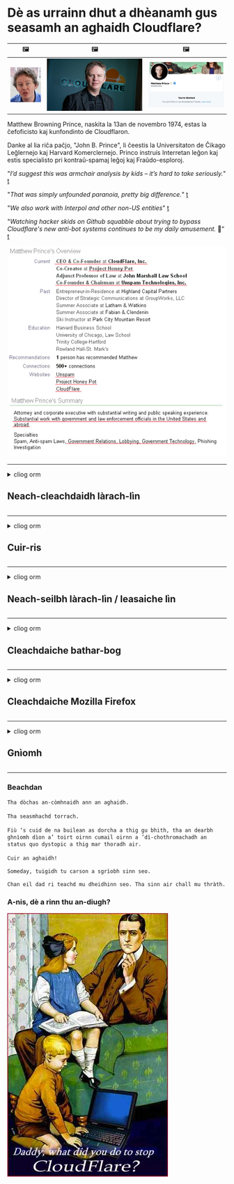 # Dè as urrainn dhut a dhèanamh gus seasamh an aghaidh Cloudflare?

| 🖼 | 🖼 | 🖼 |
| --- | --- | --- |
| ![](../image/matthew_prince_teen.jpg) | ![](../image/matthew_prince.jpg) | ![](../image/blockedbymatthewprince.jpg) |


Matthew Browning Prince, naskita la 13an de novembro 1974, estas la ĉefoficisto kaj kunfondinto de Cloudflaron.

Danke al lia riĉa paĉjo, "John B. Prince", li ĉeestis la Universitaton de Ĉikago Leĝlernejo kaj Harvard Komerclernejo.
Princo instruis Interretan leĝon kaj estis specialisto pri kontraŭ-spamaj leĝoj kaj Fraŭdo-esploroj.


"*I’d suggest this was armchair analysis by kids – it’s hard to take seriously.*" [t](https://www.theguardian.com/technology/2015/nov/19/cloudflare-accused-by-anonymous-helping-isis)

"*That was simply unfounded paranoia, pretty big difference.*"  [t](https://twitter.com/xxdesmus/status/992757936123359233)

"*We also work with Interpol and other non-US entities*" [t](https://twitter.com/eastdakota/status/1203028504184360960)

"*Watching hacker skids on Github squabble about trying to bypass Cloudflare's new anti-bot systems continues to be my daily amusement.* 🍿" [t](https://twitter.com/eastdakota/status/1273277839102656515)


![](../image/whoismp.jpg)

---


<details>
<summary>cliog orm

## Neach-cleachdaidh làrach-lìn
</summary>


- Ma tha an làrach-lìn as toil leat a ’cleachdadh Cloudflare, innis dhaibh gun a bhith a’ cleachdadh Cloudflare.
  - Chan eil whining air na meadhanan sòisealta leithid Facebook, Reddit, Twitter no Mastodon a ’dèanamh eadar-dhealachadh sam bith. [Tha gnìomhan nas àirde na hashtags.](https://twitter.com/phyzonloop/status/1274132092490862594)
  - Feuch ri fios a chuir gu sealbhadair na làraich-lìn ma tha thu airson thu fhèin a dhèanamh feumail.

[Thuirt Cloudflare](https://github.com/Eloston/ungoogled-chromium/issues/783):
```
Tha sinn a ’moladh gun ruig thu a-mach chun luchd-rianachd airson na seirbheisean no na làraich sònraichte a tha thu an sàs leis agus an t-eòlas agad a cho-roinn.
```

[Mura h-iarr thu e, cha bhi fios aig sealbhadair làrach-lìn air an duilgheadas seo a-riamh.](../PEOPLE.md)

![](../image/liberapay.jpg)

[Eisimpleir soirbheachail](https://counterpartytalk.org/t/turn-off-cloudflare-on-counterparty-co-plz/164/5).<br>
Tha duilgheadas agad? [Tog do ghuth a-nis.](https://github.com/maraoz/maraoz.github.io/issues/1) Eisimpleir gu h-ìosal.

```
Tha thu dìreach a ’cuideachadh caisgireachd corporra agus mòr-sgrùdadh.
http://crimeflare.eu.org
```

```
Tha an duilleag-lìn agad ann an gàrradh balla prìobhaideach CloudFlare, a tha a ’ana-cleachdadh prìobhaideachd.
http://crimeflare.eu.org
```

- Gabh beagan ùine gus poileasaidh prìobhaideachd làrach-lìn a leughadh.
  - ma tha an làrach-lìn air cùl Cloudflare no ma tha an làrach-lìn a ’cleachdadh seirbheisean ceangailte ri Cloudflare.

Feumaidh e mìneachadh dè a th ’anns an“ Cloudflare ”, agus cead iarraidh gus an dàta agad a cho-roinn le Cloudflare. Mura dèanar sin thig briseadh earbsa agus bu chòir an làrach-lìn sin a sheachnadh.

[Tha eisimpleir poileasaidh prìobhaideachd iomchaidh an seo](https://archive.is/bDlTz) ("Subprocessors" > "Entity Name")

```
Tha mi air do phoileasaidh prìobhaideachd a leughadh agus chan urrainn dhomh am facal Cloudflare a lorg.
Bidh mi a ’diùltadh dàta a roinn leat ma chumas tu a’ biathadh an dàta agam gu Cloudflare.
http://crimeflare.eu.org
```

Seo eisimpleir de phoileasaidh prìobhaideachd aig nach eil am facal Cloudflare.
[Liberland Jobs](https://archive.is/daKIr) [privacy policy](https://docsend.com/view/feiwyte):

![](../image/cfwontobey.jpg)

Tha am poileasaidh prìobhaideachd aca fhèin aig Cloudflare.
[Tha Cloudflare dèidheil air daoine doxxing.](https://www.reddit.com/r/GamerGhazi/comments/2s64fe/be_wary_reporting_to_cloudflare/)

Seo deagh eisimpleir airson foirm soidhnidh làrach-lìn.
AFAIK, làrach-lìn neoni dèan seo. Am bi earbsa agad annta?

```
Le bhith a ’briogadh“ Clàraich airson XYZ ”, tha thu ag aontachadh ris na cumhachan seirbheis agus aithris prìobhaideachd againn.
Tha thu cuideachd ag aontachadh an dàta agad a cho-roinn le Cloudflare agus cuideachd ag aontachadh ri aithris prìobhaideachd cloudflare.
Ma leigeas Cloudflare am fiosrachadh agad a-mach no nach leig e leat ceangal ris na frithealaichean againn, chan e sinne a bu choireach. [*]

[ Cuir d'ainm ris ] [ Chan eil mi ag aontachadh ]
```
[*] [PEOPLE.md](../PEOPLE.md)


- Feuch gun a bhith a ’cleachdadh an t-seirbheis aca. Cuimhnich gu bheil Cloudflare a ’cumail sùil ort.
  - ["I'm in your TLS, sniffin' your passworz"](../image/iminurtls.jpg)

- Lorg làrach-lìn eile. Tha roghainnean eile agus cothroman air an eadar-lìn!

- Thoir air do charaidean Tor a chleachdadh gach latha.
  - Bu chòir gun urra a bhith mar inbhe an eadar-lìn fhosgailte!
  - [Thoir fa-near nach eil am pròiseact Tor a ’còrdadh ris a’ phròiseact seo.](../HISTORY.md)

</details>

------

<details>
<summary>cliog orm

## Cuir-ris
</summary>

- Mas e do bhrobhsair Firefox, Tor Browser, no Ungoogled Chromium cleachd aon de na tuilleadan sin gu h-ìosal.
  - Ma tha thu airson tuilleadan ùr eile a chur ris faighnich mu dheidhinn an toiseach.


| Ainm | Leasaiche | Taic | Can Bloc | An urrainn fios a chuir | Chrome |
| -------- | -------- | -------- | -------- | -------- | -------- |
| [Bloku Cloudflaron MITM-Atakon](../subfiles/about.bcma.md) | #Addon | [ ? ](http://crimeflare.eu.org/) | **Tha**     | **Tha**     |  **Tha** |
| [Ĉu ligoj estas vundeblaj al MITM-atako?](../subfiles/about.ismm.md) | #Addon | [ ? ](http://crimeflare.eu.org/) | Chan eil     | **Tha**     |  **Tha** |
| [Ĉu ĉi tiuj ligoj blokos Tor-uzanton?](../subfiles/about.isat.md) | #Addon | [ ? ](http://crimeflare.eu.org/) | Chan eil     | **Tha**     |  **Tha** |
| [Block Cloudflare MITM Attack](https://trac.torproject.org/projects/tor/attachment/ticket/24351/block_cloudflare_mitm_attack-1.0.14.1-an%2Bfx.xpi)<br>[**DELETED BY TOR PROJECT**](../HISTORY.md) | nullius | [ ? ](../tool/block_cloudflare_mitm_fx), [Link](http://crimeflare.eu.org/) | **Tha**     | **Tha**     |  Chan eil |
| [TPRB](http://34ahehcli3epmhbu2wbl6kw6zdfl74iyc4vg3ja4xwhhst332z3knkyd.onion/) | Sw | [ ? ](http://34ahehcli3epmhbu2wbl6kw6zdfl74iyc4vg3ja4xwhhst332z3knkyd.onion/) | **Tha**     | **Tha**     |  Chan eil |
| [Detect Cloudflare](https://addons.mozilla.org/en-US/firefox/addon/detect-cloudflare/) | Frank Otto | [ ? ](https://github.com/traktofon/cf-detect) | Chan eil     | **Tha**     |  Chan eil |
| [True Sight](https://addons.mozilla.org/en-US/firefox/addon/detect-cloudflare-plus/) | claustromaniac | [ ? ](https://github.com/claustromaniac/detect-cloudflare-plus) | Chan eil     | **Tha**     |  Chan eil |
| [Which Cloudflare datacenter am I visiting?](https://addons.mozilla.org/en-US/firefox/addon/cf-pop/) | 依云 | [ ? ](https://github.com/lilydjwg/cf-pop) | Chan eil     | **Tha**     |  Chan eil |


- Faodaidh "Decentraleyes" stad a chuir air ceangal ri "CDNJS (Cloudflare)".
  - Bidh e a ’cur casg air mòran iarrtasan bho bhith a’ ruighinn lìonraidhean, agus a ’frithealadh faidhlichean ionadail gus làraich a chumail bho bhith a’ briseadh.
  - Fhreagair an leasaiche: "[very concerning indeed](https://github.com/Synzvato/decentraleyes/issues/236#issuecomment-352049501)", "[widespread usage severely centralizes the web](https://github.com/Synzvato/decentraleyes/issues/251#issuecomment-366752049)"

- [Faodaidh tu cuideachd teisteanas Cloudflare a thoirt air falbh no earbsa a thoirt bhon Ùghdarras Teisteanas agad (CA).](https://www.ssl.com/how-to/remove-root-certificate-firefox/)

</details>

------

<details>
<summary>cliog orm

## Neach-seilbh làrach-lìn / leasaiche lìn
</summary>


![](../image/word_cloudflarefree.jpg)

- Na cleachd fuasgladh Cloudflare, Ùine.
  - Faodaidh tu a dhèanamh nas fheàrr na sin, ceart? [Seo mar a bheir thu air falbh fo-sgrìobhaidhean, planaichean, raointean no cunntasan Cloudflare.](https://support.cloudflare.com/hc/en-us/articles/200167776-Removing-subscriptions-plans-domains-or-accounts)

| 🖼 | 🖼 |
| --- | --- |
| ![](../image/htmlalertcloudflare.jpg) | ![](../image/htmlalertcloudflare2.jpg) |

- Ag iarraidh barrachd luchd-ceannach? Tha fios agad dè a nì thu. Tha sanas "os cionn na loidhne".
  - [Halo, sgrìobh thu “Tha sinn a’ toirt aire mhòr do dhìomhaireachd ”ach fhuair mi“ Error 403 Forbidden Anonymous Proxy Not Allowed ”.](https://it.slashdot.org/story/19/02/19/0033255/stop-saying-we-take-your-privacy-and-security-seriously) Carson a tha thu a ’bacadh Tor Or VPN? [Agus carson a tha thu a ’cur bacadh air puist-d sealach?](http://523kpawzkarw3j6afz2elxfs4h3hfclomkcmbjs6kaimo4lokympi6yd.onion/)

![](../image/anonexist.jpg)

- Le bhith a ’cleachdadh Cloudflare meudaichidh e cothroman brisidh. Chan urrainn do luchd-tadhail faighinn chun làrach-lìn agad ma tha an frithealaiche agad sìos no ma tha Cloudflare shìos.
  - [An robh thu dha-rìribh a ’smaoineachadh nach deach Cloudflare sìos a-riamh?](https://www.ibtimes.com/cloudflare-down-not-working-sites-producing-504-gateway-timeout-errors-2618008) [Another](https://twitter.com/Jedduff/status/1097875615997399040) [sample](https://twitter.com/search?f=tweets&vertical=default&q=Cloudflare%20is%20having%20problems). [Need more](../PEOPLE.md)?

![](../image/cloudflareinternalerror.jpg)

- Le bhith a ’cleachdadh Cloudflare gus an“ seirbheis API ”agad,“ frithealaiche ùrachadh bathar-bog ”no“ RSS feed ”a mhilleadh, nì e cron air an neach-ceannach agad. Chuir neach-ceannach fios thugad agus thuirt e “Chan urrainn dhomh an API agad a chleachdadh tuilleadh”, agus chan eil dad a dh ’fhios agad dè a tha a’ dol. Faodaidh Cloudflare bacadh a chuir air do neach-ceannach gu sàmhach. A bheil thu a ’smaoineachadh gu bheil e ceart gu leòr?
  - Tha mòran de sheirbheis cleachdaiche leughadair RSS agus leughadair RSS air-loidhne. Carson a tha thu a ’foillseachadh RSS feed mura h-eil thu a’ leigeil le daoine ballrachd a ghabhail?

![](../image/rssfeedovercf.jpg)

- A bheil feum agad air teisteanas HTTPS? Cleachd "Let's Encrypt" no dìreach ceannaich e bho chompanaidh CA.

- A bheil feum agad air frithealaiche DNS? Nach urrainn dhut an frithealaiche agad fhèin a stèidheachadh? Dè mun deidhinn: [Hurricane Electric Free DNS](https://dns.he.net/), [Dyn.com](https://dyn.com/dns/), [1984 Hosting](https://www.1984hosting.com/), [Afraid.Org (Sguab às do chunntas ma chleachdas tu TOR)](https://freedns.afraid.org/)

- A 'coimhead airson seirbheis aoigheachd? An-asgaidh a-mhàin? Dè mun deidhinn: [Onion Service](http://vww6ybal4bd7szmgncyruucpgfkqahzddi37ktceo3ah7ngmcopnpyyd.onion/en/security/network-security/tor/onionservices-best-practices), [Free Web Hosting Area](https://freewha.com/), [Autistici/Inventati Web Site Hosting](https://www.autinv5q6en4gpf4.onion/services/website), [Github Pages](https://pages.github.com/), [Surge](https://surge.sh/)
  - [Roghainnean eile an àite Cloudflare](../subfiles/cloudflare-alternatives.md)

- A bheil thu a ’cleachdadh“ cloudflare-ipfs.com ”? [A bheil fios agad gu bheil Cloudflare IPFS dona?](../PEOPLE.md)

- Stàlaich Balla-teine ​​Iarrtas Lìn leithid OWASP agus Fail2Ban air an fhrithealaiche agad agus cuir air dòigh e gu ceart.
  - Chan e fuasgladh a th ’ann am Blocking Tor. Na cuir peanas air a h-uile duine dìreach airson droch chleachdaichean beaga.

- Ath-stiùirich no cuir casg air luchd-cleachdaidh "Cloudflare Warp" bho bhith a ’faighinn chun làrach-lìn agad. Agus thoir seachad adhbhar mas urrainn dhut.

> Liosta IP: "[Na raointean IP gnàthach aig Cloudflare](cloudflare_inc/)"

> A: Dìreach cuir bacadh orra

```
server {
...
deny 173.245.48.0/20;
deny 103.21.244.0/22;
deny 103.22.200.0/22;
deny 103.31.4.0/22;
deny 141.101.64.0/18;
deny 108.162.192.0/18;
deny 190.93.240.0/20;
deny 188.114.96.0/20;
deny 197.234.240.0/22;
deny 198.41.128.0/17;
deny 162.158.0.0/15;
deny 104.16.0.0/12;
deny 172.64.0.0/13;
deny 131.0.72.0/22;
deny 2400:cb00::/32;
deny 2606:4700::/32;
deny 2803:f800::/32;
deny 2405:b500::/32;
deny 2405:8100::/32;
deny 2a06:98c0::/29;
deny 2c0f:f248::/32;
...
}
```

> B: Dèan ath-stiùireadh gu duilleag rabhaidh

```
http {
...
geo $iscf {
default 0;
173.245.48.0/20 1;
103.21.244.0/22 1;
103.22.200.0/22 1;
103.31.4.0/22 1;
141.101.64.0/18 1;
108.162.192.0/18 1;
190.93.240.0/20 1;
188.114.96.0/20 1;
197.234.240.0/22 1;
198.41.128.0/17 1;
162.158.0.0/15 1;
104.16.0.0/12 1;
172.64.0.0/13 1;
131.0.72.0/22 1;
2400:cb00::/32 1;
2606:4700::/32 1;
2803:f800::/32 1;
2405:b500::/32 1;
2405:8100::/32 1;
2a06:98c0::/29 1;
2c0f:f248::/32 1;
}
...
}

server {
...
if ($iscf) {rewrite ^ https://example.com/cfwsorry.php;}
...
}

<?php
header('HTTP/1.1 406 Not Acceptable');
echo <<<CLOUDFLARED
Thank you for visiting ourwebsite.com!<br />
We are sorry, but we can't serve you because your connection is being intercepted by Cloudflare.<br />
Please read http://crimeflare.eu.org for more information.<br />
CLOUDFLARED;
die();
```

- Stèidhich Tor Onion Service no I2P insite ma tha thu a ’creidsinn ann an saorsa agus a’ cur fàilte air luchd-cleachdaidh gun urra.

- Iarr comhairle bho ghnìomhaichean làraich-lìn dùbailte Clearnet / Tor eile agus dèan caraidean gun urra!

</details>

------

<details>
<summary>cliog orm

## Cleachdaiche bathar-bog
</summary>


- Tha Discord a ’cleachdadh CloudFlare. Roghainnean eile? Tha sinn a ’moladh [**Briar** (Android)](https://f-droid.org/en/packages/org.briarproject.briar.android/), [Ricochet (PC)](https://ricochet.im/), [Tox + Tor (Android/PC)](https://tox.chat/download.html)
  - Tha Briar a ’toirt a-steach deamhan Tor gus nach fheum thu Orbot a stàladh.
  - Chuir luchd-leasachaidh Qwtch, Open Privacy, às do phròiseact stop_cloudflare bhon t-seirbheis git aca gun rabhadh.

- Ma chleachdas tu Debian GNU / Linux, no fo-stuth sam bith, fo-sgrìobhadh: [bug #831835](https://bugs.debian.org/cgi-bin/bugreport.cgi?bug=831835). Agus mas urrainn dhut, cuidich le bhith a ’dearbhadh a’ phìos, agus cuidich leis an neach-gleidhidh a thighinn chun cho-dhùnadh ceart a thaobh am bu chòir gabhail ris.

- Molaibh na brobhsairean sin an-còmhnaidh.

| Ainm | Leasaiche | Taic | Thoir beachd |
| -------- | -------- | -------- | -------- |
| [Ungoogled-Chromium](https://ungoogled-software.github.io/ungoogled-chromium-binaries/) | Eloston | [ ? ](https://github.com/Eloston/ungoogled-chromium) | PC (Win, Mac, Linux)  _!Tor_ |
| [Bromite](https://www.bromite.org/fdroid) | Bromite | [ ? ](https://github.com/bromite/bromite/issues) | Android  _!Tor_ |
| [Tor Browser](https://www.torproject.org/download/) | Tor Project | [ ? ](https://support.torproject.org/) | PC (Win, Mac, Linux)  _Tor_|
| [Tor Browser Android](https://www.torproject.org/download/) | Tor Project | [ ? ](https://support.torproject.org/) | Android  _Tor_|
| [Onion Browser](https://itunes.apple.com/us/app/onion-browser/id519296448?mt=8) | Mike Tigas | [ ? ](https://github.com/OnionBrowser/OnionBrowser/issues) | Apple iOS  _Tor_|
| [GNU/Icecat](https://www.gnu.org/software/gnuzilla/) | GNU | [ ? ](https://www.gnu.org/software/gnuzilla/) | PC (Linux) |
| [IceCatMobile](https://f-droid.org/en/packages/org.gnu.icecat/) | GNU | [ ? ](https://lists.gnu.org/mailman/listinfo/bug-gnuzilla) | Android |
| [Iridium Browser](https://iridiumbrowser.de/about/) | Iridium | [ ? ](https://github.com/iridium-browser/iridium-browser/) | PC (Win, Mac, Linux, OpenBSD) |


Tha prìobhaideachd bathar-bog eile neo-iomlan. Chan eil seo a ’ciallachadh gu bheil brabhsair Tor“ foirfe ”.
Chan eil 100% tèarainte no 100% prìobhaideach air an eadar-lìn agus teicneòlas.

- Nach eil thu airson Tor a chleachdadh? Faodaidh tu brabhsair sam bith a chleachdadh le deamhan Tor.
  - [Thoir fa-near nach eil seo a ’còrdadh ri pròiseact Tor.](https://support.torproject.org/tbb/tbb-9/) Cleachd Tor Browser ma tha e comasach dhut sin a dhèanamh.
- [Mar a chleachdas tu Chromium le Tor](../subfiles/chromium_tor.md)


Bruidhnidh sinn mu phrìobhaideachd bathar-bog eile.

- [Ma tha thu dha-rìribh feumach air Firefox a chleachdadh, tagh "Firefox ESR".](https://www.mozilla.org/en-US/firefox/organizations/)
  - [Firefox - Freiceadan Spyware](https://spyware.neocities.org/articles/firefox.html)
  - [Tha Firefox a ’diùltadh cainnt an-asgaidh, a’ toirmeasg cainnt an-asgaidh](https://web.archive.org/web/20200423010026/https://reclaimthenet.org/firefox-rejects-free-speech-bans-free-speech-commenting-plugin-dissenter-from-its-extensions-gallery/)
  - ["100+ downvotes. Tha e coltach ri bhith ag iarraidh air companaidh bathar-bog cumail ris ... tha bathar-bog dìreach cus na làithean seo."](https://old.reddit.com/r/firefox/comments/gutdiw/weve_got_work_to_do_the_mozilla_blog/fslbbb6/)
  - [Uh, carson a tha Firefox a ’sealltainn ceanglaichean urrasach dhomh anns a’ bhàr URL agam?](https://www.reddit.com/r/firefox/comments/jybx2w/uh_why_is_firefox_showing_me_sponsored_links_in/)
  - [Mozilla - Diabhal incarnate](https://digdeeper.neocities.org/ghost/mozilla.html)

- [Cuimhnich, tha Mozilla a ’cleachdadh seirbheis Cloudflare.](https://www.robtex.com/dns-lookup/www.mozilla.org) [Tha iad cuideachd a ’cleachdadh seirbheis DNS Cloudflare air an toradh aca.](https://www.theregister.co.uk/2018/03/21/mozilla_testing_dns_encryption/)

- [Dhiùlt Mozilla an tiogaid seo gu h-oifigeil.](https://bugzilla.mozilla.org/show_bug.cgi?id=1426618)

- [Is e fealla-dhà a th ’ann am Firefox Focus.](https://github.com/mozilla-mobile/focus-android/issues/1743) [Gheall iad telemetry a chuir dheth ach dh ’atharraich iad e.](https://github.com/mozilla-mobile/focus-android/issues/4210)

- [Is toil le leasaiche PaleMoon / Basilisk Cloudflare.](https://github.com/mozilla-mobile/focus-android/issues/1743#issuecomment-345993097)
  - [Bha frithealaiche tasglann Pale Moon a ’slaodadh agus a’ sgaoileadh malware airson 18 mìosan](https://www.reddit.com/r/privacytoolsIO/comments/cc808y/pale_moons_archive_server_hacked_and_spread/)
  - Tha gràin aige cuideachd air luchd-cleachdaidh Tor - "[Leig leis a bhith nàimhdeil a dh ’ionnsaigh Tor. Tha mi a ’smaoineachadh gum bu chòir a’ mhòr-chuid de làraich a bhith nàimhdeil a dh ’ionnsaigh Tor a’ beachdachadh air a ’chùis ana-cleachdadh fìor àrd.](https://github.com/yacy/yacy_search_server/issues/314#issuecomment-565932097)"

- [Tha fìor dhuilgheadas "fònaichean dachaigh" aig Waterfox](https://spyware.neocities.org/articles/waterfox.html)

- [Tha Google Chrome na spyware.](https://www.gnu.org/proprietary/malware-google.en.html)
  - [Tha Google a ’toirt cunntas air do ghnìomhachd.](https://spyware.neocities.org/articles/chrome.html)

- [Bidh SRWare Iron a ’dèanamh cus fònaichean ceangal dachaigh.](https://spyware.neocities.org/articles/iron.html) Bidh e cuideachd a ’ceangal ri raointean google.

- [Lorgairean brathaidh Brave Brabhsair Facebook / Twitter.](https://www.bleepingcomputer.com/news/security/facebook-twitter-trackers-whitelisted-by-brave-browser/)
  - [Seo barrachd chùisean.](https://spyware.neocities.org/articles/brave.html)
  - [ID ceangailte binance](https://twitter.com/cryptonator1337/status/1269594587716374528)

- [Leigidh Microsoft Edge le Facebook còd Flash a ruith air cùl taic luchd-cleachdaidh.](https://www.zdnet.com/article/microsoft-edge-lets-facebook-run-flash-code-behind-users-backs/)

- [Chan eil Vivaldi a ’toirt urram do dhìomhaireachd.](https://spyware.neocities.org/articles/vivaldi.html)

- [Ìre spyware Opera: Air leth àrd](https://spyware.neocities.org/articles/opera.html)

- Apple iOS: [Cha bu chòir dhut a bhith a ’cleachdadh iOS idir, gu h-àraidh air sgàth gur e malware a th’ ann.](https://www.gnu.org/proprietary/malware-apple.html)

Mar sin tha sinn a ’moladh gu h-àrd clàr a-mhàin. Chan eil dad eile.

</details>

------

<details>
<summary>cliog orm

## Cleachdaiche Mozilla Firefox
</summary>


- Cuiridh "Firefox Nightly" fiosrachadh aig ìre deasbaid gu luchd-frithealaidh Mozilla gun dòigh taghaidh.
  - [Tha luchd-frithealaidh Mozilla a ’brùthadh Cloudflare](https://www.digwebinterface.com/?hostnames=www.mozilla.org%0D%0Amozilla.cloudflare-dns.com&type=&ns=resolver&useresolver=8.8.4.4&nameservers=)

- Tha e comasach casg a chuir air Firefox gus ceangal ri luchd-frithealaidh Mozilla.
  - [Stiùireadh teamplaidean poileasaidh Mozilla](https://github.com/mozilla/policy-templates/blob/master/README.md)
  - Cumaibh cuimhne gur dòcha gun sguir an cleas seo a bhith ag obair ann an dreach nas fhaide air adhart oir is toil le Mozilla a bhith geal fhèin.
  - Cleachd balla-teine ​​agus criathrag DNS gus am bacadh gu tur.

"`/distribution/policies.json`"

>     "WebsiteFilter": {
> 		"Block": [
> 		"*://*.mozilla.com/*",
> 		"*://*.mozilla.net/*",
> 		"*://*.mozilla.org/*",
> 		"*://webcompat.com/*",
> 		"*://*.firefox.com/*",
> 		"*://*.thunderbird.net/*",
> 		"*://*.cloudflare.com/*"
> 		]
>     },


- ~~Dèan aithris air bug air rianadair mozilla, ag innse dhaibh gun a bhith a ’cleachdadh Cloudflare.~~ Bha aithisg air bug air bugzilla. Chaidh mòran dhaoine a phostadh an dragh, ach chaidh am biast fhalach leis an rianaire ann an 2018.

- Faodaidh tu DoH a dhì-cheadachadh ann am Firefox.
  - [Atharraich solaraiche DNS bunaiteach de firefox](../subfiles/change-firefox-dns.md)

![](../image/firefoxdns.jpg)

- [Ma tha thu airson DNS neo-ISP a chleachdadh, smaoinich air a bhith a ’cleachdadh seirbheis OpenNIC Tier2 DNS no gin de sheirbheisean DNS neo-Cloudflare.](https://wiki.opennic.org/start)
![](../image/opennic.jpg)
  - Cuir bacadh air Cloudflare le DNS. [Crimeflare DNS](https://dns.crimeflare.eu.org/)

- Faodaidh tu Tor a chleachdadh mar resolver DNS. [Mura h-eil thu nad eòlaiche Tor, faighnich ceist an seo.](https://tor.stackexchange.com/)

> **Ciamar?**
> 1. Luchdaich sìos Tor agus stàlaich e air do choimpiutair.
> 2. Cuir an loidhne seo gu faidhle "torrc".
> DNSPort 127.0.0.1:53
> 3. Ath-thòiseachadh Tor.
> 4. Suidhich frithealaiche DNS a ’choimpiutair agad gu" 127.0.0.1 ".

</details>

------

<details>
<summary>cliog orm

## Gnìomh
</summary>


- Inns dha daoine eile mun cuairt ort mu na cunnartan a tha ann an Cloudflare.

- [Cuidich gus an stòr-dàta seo a leasachadh.](http://crimeflare.eu.org).
  - An dà chuid na liostaichean, na h-argamaidean na aghaidh agus mion-fhiosrachadh.

- [Dèan sgrìobhainnean agus dèan gu math poblach far a bheil cùisean a ’dol ceàrr le Cloudflare (agus companaidhean coltach ris), a’ dèanamh cinnteach gun toir thu iomradh air an taigh-tasgaidh seo nuair a nì thu sin](http://crimeflare.eu.org) :)

- Faigh barrachd dhaoine a ’cleachdadh Tor gu bunaiteach gus am faigh iad eòlas air an lìon bho shealladh diofar phàirtean den t-saoghal.

- Tòisich buidhnean, anns na meadhanan sòisealta agus meatspace, coisrigte airson an saoghal a shaoradh bho Cloudflare.

- Far a bheil e iomchaidh, ceangail ris na buidhnean sin air an stòr seo - faodaidh seo a bhith na àite airson a bhith ag obair còmhla mar bhuidhnean.

- [Tòisich coop a bheir seachad roghainn brìoghmhor neo-chorporra an àite Cloudflare.](../subfiles/cloudflare-alternatives.md)

- Leig fios thugainn mu roghainnean sam bith eile gus cuideachadh le bhith a ’toirt seachad iomadh dìon ioma-thaobhach an aghaidh Cloudflare.

- Ma tha thu nad neach-ceannach Cloudflare, suidhich na roghainnean prìobhaideachd agad, agus feitheamh riutha gus am briseadh iad.
  - [An uairsin thoir iad fo chosgaisean brisidh an aghaidh spama / prìobhaideachd.](https://twitter.com/thexpaw/status/1108424723233419264)

- Ma tha thu anns na Stàitean Aonaichte agus gur e banca no neach-cunntais an làrach-lìn sin, feuch ri cuideam laghail a thoirt fo Achd Gramm - Leach - Bliley, no Achd Ameireaganaich le Duilgheadasan agus aithris air ais dhuinn dè cho fada ‘s a gheibh thu .

- Mas e làrach riaghaltais a tha san làrach-lìn, feuch ri cuideam laghail a thoirt fon 1mh Atharrachadh air Bun-stèidh na SA.

- Ma tha thu nad shaoranach den EU, cuir fios chun làrach-lìn gus am fiosrachadh pearsanta agad a chuir fon Riaghailt Dìon Dàta Coitcheann. Ma dhiùltas iad am fiosrachadh agad a thoirt dhut, tha sin na bhriseadh air an lagh.

- Do chompanaidhean a tha ag ràdh gu bheil iad a ’tabhann seirbheis air an làrach-lìn aca feuch an aithris iad mar“ sanasachd meallta ”do bhuidhnean dìon luchd-cleachdaidh agus BBB. Tha làraichean-lìn Cloudflare air an frithealadh le luchd-frithealaidh Cloudflare.

- [Tha an ITU a ’moladh ann an co-theacsa na SA gu bheil Cloudflare a’ tòiseachadh a ’fàs mòr gu leòr gum faodadh lagh earbsa a bhith air a thoirt sìos orra.](https://www.itu.int/en/ITU-T/Workshops-and-Seminars/20181218/Documents/Geoff_Huston_Presentation.pdf)

- Tha e comasach gum faodadh an tionndadh 4 GNU GPL a bhith a ’toirt a-steach ullachadh an aghaidh a bhith a’ stòradh còd stòr air cùl seirbheis mar sin, ag iarraidh air a h-uile prògram GPLv4 agus nas fhaide air adhart gum bi co-dhiù an còd stòr ruigsinneach tro mheadhan nach dèan leth-bhreith air luchd-cleachdaidh Tor.

</details>

------

### Beachdan

```
Tha dòchas an-còmhnaidh ann an aghaidh.

Tha seasmhachd torrach.

Fiù ‘s cuid de na builean as dorcha a thig gu bhith, tha an dearbh ghnìomh dìon a’ toirt oirnn cumail oirnn a ’dì-chothromachadh an status quo dystopic a thig mar thoradh air.

Cuir an aghaidh!
```

```
Someday, tuigidh tu carson a sgrìobh sinn seo.
```

```
Chan eil dad ri teachd mu dheidhinn seo. Tha sinn air chall mu thràth.
```

### A-nis, dè a rinn thu an-diugh?


![](../image/stopcf.jpg)

